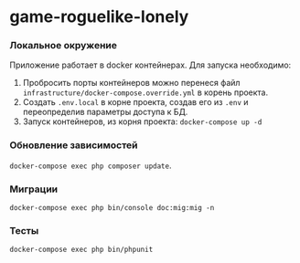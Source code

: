 # game-roguelike-lonely

### Локальное окружение
Приложение работает в docker контейнерах. Для запуска необходимо: 

1. Пробросить порты контейнеров можно перенеся файл `infrastructure/docker-compose.override.yml` в корень проекта.
1. Создать `.env.local` в корне проекта, создав его из `.env` и переопределив параметры доступа к БД.
1. Запуск контейнеров, из корня проекта: `docker-compose up -d`

### Обновление зависимостей
`docker-compose exec php composer update`.

### Миграции
`docker-compose exec php bin/console doc:mig:mig -n`

### Тесты
`docker-compose exec php bin/phpunit`
